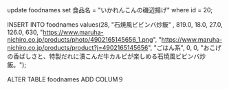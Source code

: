 
update foodnames set 食品名 = "いかれんこんの磯辺揚げ" where id = 20;

INSERT INTO foodnames values(28, "石焼風ビビンバ炒飯" , 819.0, 18.0, 27.0, 126.0, 630, "https://www.maruha-nichiro.co.jp/products/photo/4902165145656_1.png", "https://www.maruha-nichiro.co.jp/products/product?j=4902165145656", "ごはん系", 0, 0, "おこげの香ばしさと、特製だれに漬こんだ牛カルビが楽しめる石焼風ビビンバ炒飯。");

ALTER TABLE foodnames ADD COLUM９